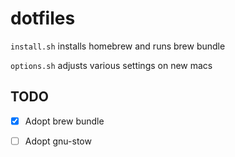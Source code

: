 # dotfiles

`install.sh` installs homebrew and runs brew bundle

`options.sh` adjusts various settings on new macs

## TODO

- [x] Adopt brew bundle
- [ ] Adopt gnu-stow

